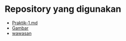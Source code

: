 # Repository yang digunakan #

* [Praktik-1.md](https://github.com/1700016025/praxis-academy/blob/master/Kemampuan-dasar/kemampuan-dasar-2/praktik-1.md)
* [Gambar](https://github.com/khoriers/IMAGE-ELSA/tree/master/IMAGE%20ELSA)
* [wawasan](https://github.com/1700016025/praxis-academy/tree/master/Kemampuan-dasar/wawasan) 
